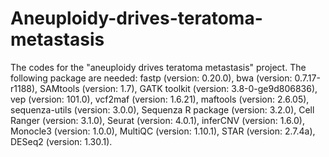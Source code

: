# Aneuploidy-drives-teratoma-metastasis
The codes for the "aneuploidy drives teratoma metastasis" project. 
The following package are needed:
fastp (version: 0.20.0),
bwa (version: 0.7.17-r1188),
SAMtools (version: 1.7),
GATK toolkit (version: 3.8-0-ge9d806836),
vep (version: 101.0),
vcf2maf (version: 1.6.21),
maftools (version: 2.6.05),
sequenza-utils (version: 3.0.0),
Sequenza R package (version: 3.2.0),
Cell Ranger (version: 3.1.0),
Seurat (version: 4.0.1),
inferCNV (version: 1.6.0),
Monocle3 (version: 1.0.0),
MultiQC (version: 1.10.1),
STAR (version: 2.7.4a),
DESeq2 (version: 1.30.1).
